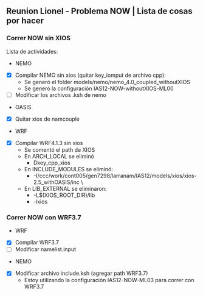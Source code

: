 ## Reunion Lionel - Problema NOW | Lista de cosas por hacer

### Correr NOW sin XIOS

Lista de actividades:
* NEMO
- [x] Compilar NEMO sin xios (quitar key_iomput de archivo cpp):
	* Se generó el folder models/nemo/nemo_4.0_coupled_withoutXIOS
	* Se generó la configuración IAS12-NOW-withoutXIOS-ML00
- [ ] Modificar los archivos .ksh de nemo

* OASIS
- [x] Quitar xios de namcouple

* WRF
- [x] Compilar WRF4.1.3 sin xios
	* Se comentó el path de XIOS
	* En ARCH_LOCAL se eliminó
		* Dkey_cpp_xios
	* En INCLUDE_MODULES se eliminó:
		* -I/ccc/work/cont005/gen7298/larranam/IAS12/models/xios/xios-2.5_withOASIS/inc \
	* En LIB_EXTERNAL se eliminaron:
		* -L$(XIOS_ROOT_DIR)/lib
		* -lxios

### Correr NOW con WRF3.7

* WRF
- [x] Compilar WRF3.7
- [ ] Modificar namelist.input

* NEMO
- [x] Modificar archivo include.ksh (agregar path WRF3.7)
	* Estoy utilizando la configuración IAS12-NOW-ML03 para correr con WRF3.7
